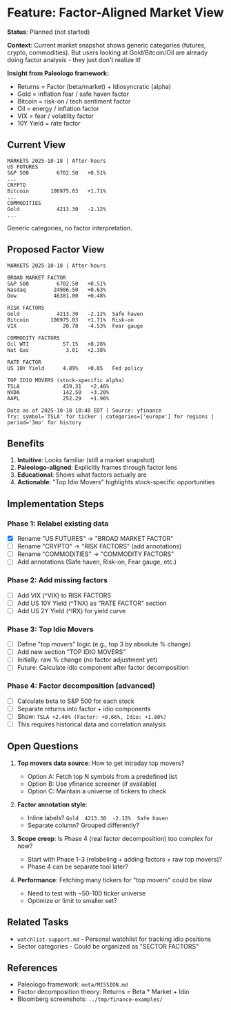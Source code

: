 # Feature: Factor-Aligned Market View

**Status**: Planned (not started)

**Context**: Current market snapshot shows generic categories (futures, crypto, commodities). But users looking at Gold/Bitcoin/Oil are already doing factor analysis - they just don't realize it!

**Insight from Paleologo framework:**
- Returns = Factor (beta/market) + Idiosyncratic (alpha)
- Gold = inflation fear / safe haven factor
- Bitcoin = risk-on / tech sentiment factor
- Oil = energy / inflation factor
- VIX = fear / volatility factor
- 10Y Yield = rate factor

## Current View

```
MARKETS 2025-10-18 | After-hours
US FUTURES
S&P 500         6702.50   +0.51%
...
CRYPTO
Bitcoin       106975.03   +1.71%
...
COMMODITIES
Gold            4213.30   -2.12%
...
```

Generic categories, no factor interpretation.

## Proposed Factor View

```
MARKETS 2025-10-18 | After-hours

BROAD MARKET FACTOR
S&P 500         6702.50   +0.51%
Nasdaq         24986.50   +0.63%
Dow            46381.00   +0.48%

RISK FACTORS
Gold            4213.30   -2.12%  Safe haven
Bitcoin       106975.03   +1.71%  Risk-on
VIX               20.78   -4.53%  Fear gauge

COMMODITY FACTORS
Oil WTI           57.15   +0.28%
Nat Gas            3.01   +2.38%

RATE FACTOR
US 10Y Yield      4.89%   +0.05   Fed policy

TOP IDIO MOVERS (stock-specific alpha)
TSLA              439.31   +2.46%
NVDA              142.50   +3.20%
AAPL              252.29   +1.96%

Data as of 2025-10-18 10:48 EDT | Source: yfinance
Try: symbol='TSLA' for ticker | categories=['europe'] for regions | period='3mo' for history
```

## Benefits

1. **Intuitive**: Looks familiar (still a market snapshot)
2. **Paleologo-aligned**: Explicitly frames through factor lens
3. **Educational**: Shows what factors actually are
4. **Actionable**: "Top Idio Movers" highlights stock-specific opportunities

## Implementation Steps

### Phase 1: Relabel existing data
- [x] Rename "US FUTURES" → "BROAD MARKET FACTOR"
- [ ] Rename "CRYPTO" → "RISK FACTORS" (add annotations)
- [ ] Rename "COMMODITIES" → "COMMODITY FACTORS"
- [ ] Add annotations (Safe haven, Risk-on, Fear gauge, etc.)

### Phase 2: Add missing factors
- [ ] Add VIX (^VIX) to RISK FACTORS
- [ ] Add US 10Y Yield (^TNX) as "RATE FACTOR" section
- [ ] Add US 2Y Yield (^IRX) for yield curve

### Phase 3: Top Idio Movers
- [ ] Define "top movers" logic (e.g., top 3 by absolute % change)
- [ ] Add new section "TOP IDIO MOVERS"
- [ ] Initially: raw % change (no factor adjustment yet)
- [ ] Future: Calculate idio component after factor decomposition

### Phase 4: Factor decomposition (advanced)
- [ ] Calculate beta to S&P 500 for each stock
- [ ] Separate returns into factor + idio components
- [ ] Show: `TSLA +2.46% (Factor: +0.66%, Idio: +1.80%)`
- [ ] This requires historical data and correlation analysis

## Open Questions

1. **Top movers data source**: How to get intraday top movers?
   - Option A: Fetch top N symbols from a predefined list
   - Option B: Use yfinance screener (if available)
   - Option C: Maintain a universe of tickers to check

2. **Factor annotation style**:
   - Inline labels? `Gold  4213.30  -2.12%  Safe haven`
   - Separate column? Grouped differently?

3. **Scope creep**: Is Phase 4 (real factor decomposition) too complex for now?
   - Start with Phase 1-3 (relabeling + adding factors + raw top movers)?
   - Phase 4 can be separate tool later?

4. **Performance**: Fetching many tickers for "top movers" could be slow
   - Need to test with ~50-100 ticker universe
   - Optimize or limit to smaller set?

## Related Tasks

- `watchlist-support.md` - Personal watchlist for tracking idio positions
- Sector categories - Could be organized as "SECTOR FACTORS"

## References

- Paleologo framework: `meta/MISSION.md`
- Factor decomposition theory: Returns = Beta * Market + Idio
- Bloomberg screenshots: `../tmp/finance-examples/`
